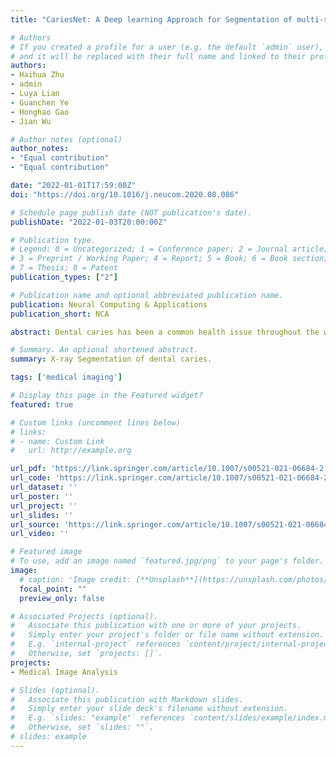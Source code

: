 ```yaml
---
title: "CariesNet: A Deep learning Approach for Segmentation of multi-stage Caries lesion from Oral Panoramic X-Ray Image"

# Authors
# If you created a profile for a user (e.g. the default `admin` user), write the username (folder name) here 
# and it will be replaced with their full name and linked to their profile.
authors:
- Haihua Zhu
- admin
- Luya Lian
- Guanchen Ye
- Honghao Gao
- Jian Wu

# Author notes (optional)
author_notes:
- "Equal contribution"
- "Equal contribution"

date: "2022-01-01T17:59:00Z"
doi: "https://doi.org/10.1016/j.neucom.2020.08.086"

# Schedule page publish date (NOT publication's date).
publishDate: "2022-01-03T20:00:00Z"

# Publication type.
# Legend: 0 = Uncategorized; 1 = Conference paper; 2 = Journal article;
# 3 = Preprint / Working Paper; 4 = Report; 5 = Book; 6 = Book section;
# 7 = Thesis; 8 = Patent
publication_types: ["2"]

# Publication name and optional abbreviated publication name.
publication: Neural Computing & Applications
publication_short: NCA

abstract: Dental caries has been a common health issue throughout the world, which can even lead to dental pulp and root apical inﬂammation eventually. Timely and eﬀective treatment of dental caries is vital for patients to reduce pain. Traditional caries disease diagnosis methods like naked-eye detection and panoramic radiograph examinations rely on experienced doctors, which may cause misdiagnosis and high time-consuming. To this end, we propose a novel deep learning architecture called CariesNet to delineate diﬀerent caries degrees from panoramic radiographs. We ﬁrstly collect a high-quality panoramic radiograph dataset with 3127 well-delineated caries lesions, including shallow caries, moderate caries, and deep caries. Then we construct CariesNet as a U-shape network with the additional full-scale axial attention module to segment these three caries types from the oral panoramic images. Moreover, we test the segmentation performance between CariesNet and other baseline methods. Experiments show that our method can achieve a mean 93.64% dice coeﬃcient and 93.61% accuracy in the segmentation of three diﬀerent levels of caries.

# Summary. An optional shortened abstract.
summary: X-ray Segmentation of dental caries.

tags: ['medical imaging']

# Display this page in the Featured widget?
featured: true

# Custom links (uncomment lines below)
# links:
# - name: Custom Link
#   url: http://example.org

url_pdf: 'https://link.springer.com/article/10.1007/s00521-021-06684-2'
url_code: 'https://link.springer.com/article/10.1007/s00521-021-06684-2'
url_dataset: ''
url_poster: ''
url_project: ''
url_slides: ''
url_source: 'https://link.springer.com/article/10.1007/s00521-021-06684-2'
url_video: ''

# Featured image
# To use, add an image named `featured.jpg/png` to your page's folder. 
image:
  # caption: 'Image credit: [**Unsplash**](https://unsplash.com/photos/pLCdAaMFLTE)'
  focal_point: ""
  preview_only: false

# Associated Projects (optional).
#   Associate this publication with one or more of your projects.
#   Simply enter your project's folder or file name without extension.
#   E.g. `internal-project` references `content/project/internal-project/index.md`.
#   Otherwise, set `projects: []`.
projects:
- Medical Image Analysis

# Slides (optional).
#   Associate this publication with Markdown slides.
#   Simply enter your slide deck's filename without extension.
#   E.g. `slides: "example"` references `content/slides/example/index.md`.
#   Otherwise, set `slides: ""`.
# slides: example
---
```


<!-- {{% callout note %}}
Click the *Cite* button above to demo the feature to enable visitors to import publication metadata into their reference management software.
{{% /callout %}}

{{% callout note %}}
Create your slides in Markdown - click the *Slides* button to check out the example.
{{% /callout %}}

Supplementary notes can be added here, including [code, math, and images](https://wowchemy.com/docs/writing-markdown-latex/). -->
